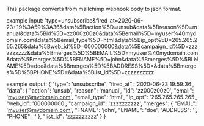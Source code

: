 This package converts from mailchimp webhook body to json format.

example input:
'type=unsubscribe&fired_at=2020-06-23+19%3A59%3A36&data%5Baction%5D=unsub&data%5Breason%5D=manual&data%5Bid%5D=zz000z00z0&data%5Bemail%5D=myuser%40mydomain.com&data%5Bemail_type%5D=html&data%5Bip_opt%5D=265.265.265.265&data%5Bweb_id%5D=000000000&data%5Bcampaign_id%5D=zzzzzzzzzz&data%5Bmerges%5D%5BEMAIL%5D=myuser%40mydomain.com&data%5Bmerges%5D%5BFNAME%5D=john&data%5Bmerges%5D%5BLNAME%5D=doe&data%5Bmerges%5D%5BADDRESS%5D=&data%5Bmerges%5D%5BPHONE%5D=&data%5Blist_id%5D=zzzzzzzzzz'

example output:
{
    "type": 'unsubscribe',
    "fired_at": '2020-06-23 19:59:36',
    "data": {
        "action": 'unsub',
        "reason": 'manual',
        "id": 'zz000z00z0',
        "email": 'myuser@mydomain.com',
        "email_type": 'html',
        "ip_opt": '265.265.265.265',
        "web_id": '000000000',
        "campaign_id": 'zzzzzzzzzz',
        "merges": {
            "EMAIL": 'myuser@mydomain.com',
            "FNAME": 'john',
            "LNAME": 'doe',
            "ADDRESS": '',
            "PHONE": ''
        },
        "list_id": 'zzzzzzzzzz'
    }
}